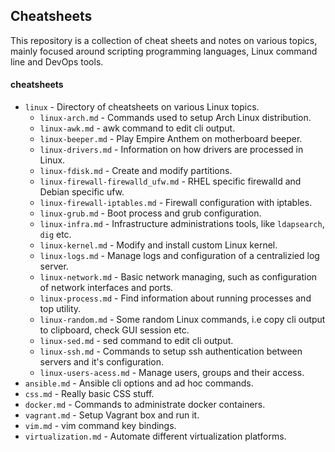 ## Cheatsheets
This repository is a collection of cheat sheets and notes on various topics, mainly focused around scripting programming languages, Linux command line and DevOps tools.

#### cheatsheets
* ```linux``` - Directory of cheatsheets on various Linux topics.
  * ```linux-arch.md``` - Commands used to setup Arch Linux distribution.
  * ```linux-awk.md``` - awk command to edit cli output.
  * ```linux-beeper.md``` - Play Empire Anthem on motherboard beeper.
  * ```linux-drivers.md``` - Information on how drivers are processed in Linux.
  * ```linux-fdisk.md``` - Create and modify partitions.
  * ```linux-firewall-firewalld_ufw.md``` - RHEL specific firewalld and Debian specific ufw.
  * ```linux-firewall-iptables.md``` - Firewall configuration with iptables.
  * ```linux-grub.md``` - Boot process and grub configuration.
  * ```linux-infra.md``` - Infrastructure administrations tools, like ```ldapsearch```, ```dig``` etc.
  * ```linux-kernel.md``` - Modify and install custom Linux kernel.
  * ```linux-logs.md``` - Manage logs and configuration of a centralizied log server.
  * ```linux-network.md``` - Basic network managing, such as configuration of network interfaces and ports.
  * ```linux-process.md``` - Find information about running processes and top utility.
  * ```linux-random.md``` - Some random Linux commands, i.e copy cli output to clipboard, check GUI session etc.
  * ```linux-sed.md``` - sed command to edit cli output.
  * ```linux-ssh.md``` - Commands to setup ssh authentication between servers and it's configuration.
  * ```linux-users-acess.md``` - Manage users, groups and their access.
* ```ansible.md``` - Ansible cli options and ad hoc commands.
* ```css.md``` - Really basic CSS stuff.
* ```docker.md``` - Commands to administrate docker containers.
* ```vagrant.md``` - Setup Vagrant box and run it.
* ```vim.md``` - vim command key bindings.
* ```virtualization.md``` - Automate different virtualization platforms.
